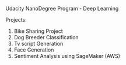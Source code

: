 Udacity NanoDegree Program - Deep Learning 

Projects: 

1) Bike Sharing Project
2) Dog Breeder Classification 
3) Tv script Generation 
4) Face Generation
5) Sentiment Analysis using SageMaker (AWS)
